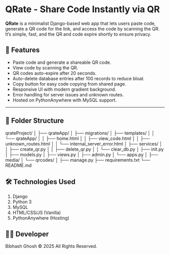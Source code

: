 # QRate - Share Code Instantly via QR

**QRate** is a minimalist Django-based web app that lets users paste code, generate a QR code for the link, and access the code by scanning the QR. It’s simple, fast, and the QR and code expire shortly to ensure privacy.

## 🌟 Features

- Paste code and generate a shareable QR code.
- View code by scanning the QR.
- QR codes auto-expire after 20 seconds.
- Auto-delete database entries after 100 records to reduce bloat.
- Copy button for easy code copying from shared page.
- Responsive UI with modern gradient background.
- Error handling for server issues and unknown routes.
- Hosted on PythonAnywhere with MySQL support.

---

## 📂 Folder Structure

qrateProject/
│
├── qrateApp/
│ ├── migrations/
│ ├── templates/
│ │ └── qrateApp/
│ │ ├── home.html
│ │ ├── view_code.html
│ │ ├── unknown_routes.html
│ │ └── internal_server_error.html
│ ├── services/
│ │ ├── create_qr.py
│ │ ├── delete_qr.py
│ │ └── clear_db.py
│ ├── init.py
│ ├── models.py
│ ├── views.py
│ ├── admin.py
│ └── apps.py
│
├── media/
│ └── qrcodes/
│
├── manage.py
├── requirements.txt
└── README.md

## 🛠 Technologies Used

1. Django
2. Python 3
3. MySQL
4. HTML/CSS/JS (Vanilla)
5. PythonAnywhere (Hosting)

## 👨‍💻 Developer
Bibhash Ghosh
© 2025 All Rights Reserved.

